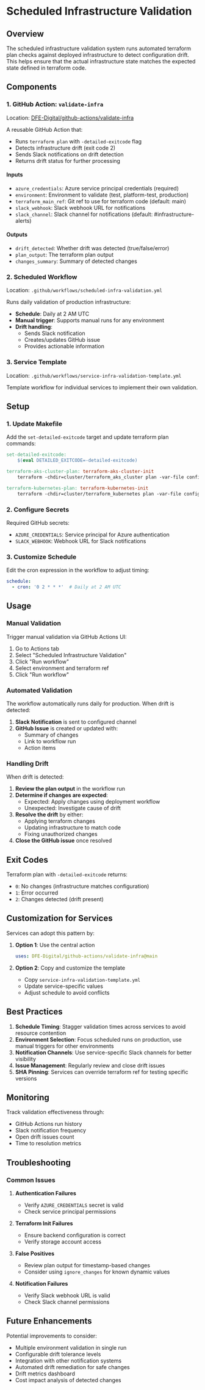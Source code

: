 # Scheduled Infrastructure Validation

## Overview

The scheduled infrastructure validation system runs automated terraform plan checks against deployed infrastructure to detect configuration drift. This helps ensure that the actual infrastructure state matches the expected state defined in terraform code.

## Components

### 1. GitHub Action: `validate-infra`

Location: [DFE-Digital/github-actions/validate-infra](https://github.com/DFE-Digital/github-actions/tree/main/validate-infra)

A reusable GitHub Action that:
- Runs `terraform plan` with `-detailed-exitcode` flag
- Detects infrastructure drift (exit code 2)
- Sends Slack notifications on drift detection
- Returns drift status for further processing

#### Inputs

- `azure_credentials`: Azure service principal credentials (required)
- `environment`: Environment to validate (test, platform-test, production)
- `terraform_main_ref`: Git ref to use for terraform code (default: main)
- `slack_webhook`: Slack webhook URL for notifications
- `slack_channel`: Slack channel for notifications (default: #infrastructure-alerts)

#### Outputs

- `drift_detected`: Whether drift was detected (true/false/error)
- `plan_output`: The terraform plan output
- `changes_summary`: Summary of detected changes

### 2. Scheduled Workflow

Location: `.github/workflows/scheduled-infra-validation.yml`

Runs daily validation of production infrastructure:
- **Schedule**: Daily at 2 AM UTC
- **Manual trigger**: Supports manual runs for any environment
- **Drift handling**:
  - Sends Slack notification
  - Creates/updates GitHub issue
  - Provides actionable information

### 3. Service Template

Location: `.github/workflows/service-infra-validation-template.yml`

Template workflow for individual services to implement their own validation.

## Setup

### 1. Update Makefile

Add the `set-detailed-exitcode` target and update terraform plan commands:

```makefile
set-detailed-exitcode:
	$(eval DETAILED_EXITCODE=-detailed-exitcode)

terraform-aks-cluster-plan: terraform-aks-cluster-init
	terraform -chdir=cluster/terraform_aks_cluster plan -var-file config/${CONFIG}.tfvars.json ${DETAILED_EXITCODE}

terraform-kubernetes-plan: terraform-kubernetes-init
	terraform -chdir=cluster/terraform_kubernetes plan -var-file config/${CONFIG}.tfvars.json ${DETAILED_EXITCODE}
```

### 2. Configure Secrets

Required GitHub secrets:
- `AZURE_CREDENTIALS`: Service principal for Azure authentication
- `SLACK_WEBHOOK`: Webhook URL for Slack notifications

### 3. Customize Schedule

Edit the cron expression in the workflow to adjust timing:
```yaml
schedule:
  - cron: '0 2 * * *'  # Daily at 2 AM UTC
```

## Usage

### Manual Validation

Trigger manual validation via GitHub Actions UI:
1. Go to Actions tab
2. Select "Scheduled Infrastructure Validation"
3. Click "Run workflow"
4. Select environment and terraform ref
5. Click "Run workflow"

### Automated Validation

The workflow automatically runs daily for production. When drift is detected:

1. **Slack Notification** is sent to configured channel
2. **GitHub Issue** is created or updated with:
   - Summary of changes
   - Link to workflow run
   - Action items

### Handling Drift

When drift is detected:

1. **Review the plan output** in the workflow run
2. **Determine if changes are expected**:
   - Expected: Apply changes using deployment workflow
   - Unexpected: Investigate cause of drift
3. **Resolve the drift** by either:
   - Applying terraform changes
   - Updating infrastructure to match code
   - Fixing unauthorized changes
4. **Close the GitHub issue** once resolved

## Exit Codes

Terraform plan with `-detailed-exitcode` returns:
- `0`: No changes (infrastructure matches configuration)
- `1`: Error occurred
- `2`: Changes detected (drift present)

## Customization for Services

Services can adopt this pattern by:

1. **Option 1**: Use the central action
   ```yaml
   uses: DFE-Digital/github-actions/validate-infra@main
   ```

2. **Option 2**: Copy and customize the template
   - Copy `service-infra-validation-template.yml`
   - Update service-specific values
   - Adjust schedule to avoid conflicts

## Best Practices

1. **Schedule Timing**: Stagger validation times across services to avoid resource contention
2. **Environment Selection**: Focus scheduled runs on production, use manual triggers for other environments
3. **Notification Channels**: Use service-specific Slack channels for better visibility
4. **Issue Management**: Regularly review and close drift issues
5. **SHA Pinning**: Services can override terraform ref for testing specific versions

## Monitoring

Track validation effectiveness through:
- GitHub Actions run history
- Slack notification frequency
- Open drift issues count
- Time to resolution metrics

## Troubleshooting

### Common Issues

1. **Authentication Failures**
   - Verify `AZURE_CREDENTIALS` secret is valid
   - Check service principal permissions

2. **Terraform Init Failures**
   - Ensure backend configuration is correct
   - Verify storage account access

3. **False Positives**
   - Review plan output for timestamp-based changes
   - Consider using `ignore_changes` for known dynamic values

4. **Notification Failures**
   - Verify Slack webhook URL is valid
   - Check Slack channel permissions

## Future Enhancements

Potential improvements to consider:
- Multiple environment validation in single run
- Configurable drift tolerance levels
- Integration with other notification systems
- Automated drift remediation for safe changes
- Drift metrics dashboard
- Cost impact analysis of detected changes
